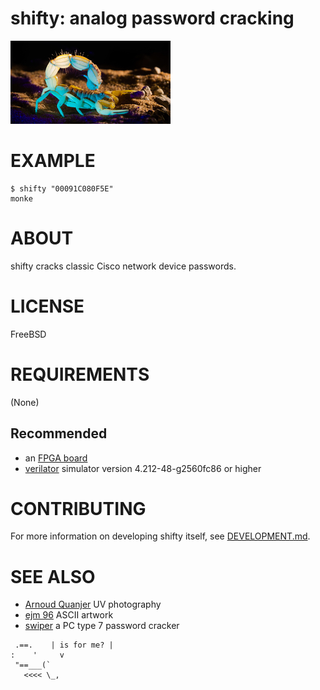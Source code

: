 # shifty: analog password cracking

![UV glowing scorpion](shifty.png)

# EXAMPLE

```console
$ shifty "00091C080F5E"
monke
```

# ABOUT

shifty cracks classic Cisco network device passwords.

# LICENSE

FreeBSD

# REQUIREMENTS

(None)

## Recommended

* an [FPGA board](https://www.amazon.com/FPGA-Boards/s?k=FPGA+Boards)
* [verilator](https://www.veripool.org/verilator/) simulator version 4.212-48-g2560fc86 or higher

# CONTRIBUTING

For more information on developing shifty itself, see [DEVELOPMENT.md](DEVELOPMENT.md).

# SEE ALSO

* [Arnoud Quanjer](https://www.arnoudquanjer.com/portfolio-items/scorpions/) UV photography
* [ejm 96](http://www.ascii-art.de/ascii/s/scorpion.txt) ASCII artwork
* [swiper](https://github.com/mcandre/swiper) a PC type 7 password cracker

```text
 .==.    | is for me? |
:    '     v
 "==___(`
   <<<< \_,
```
